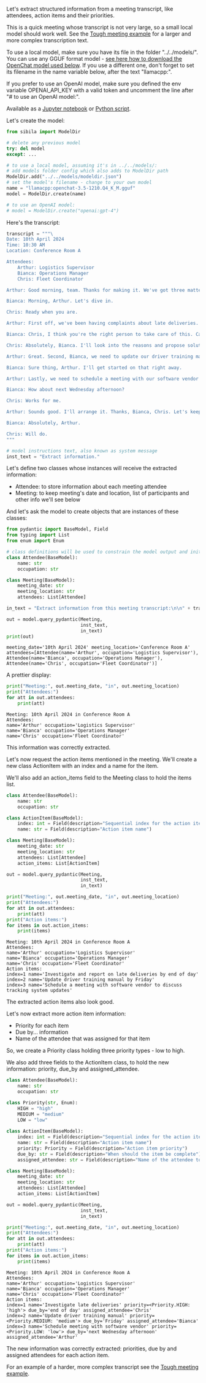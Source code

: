 Let's extract structured information from a meeting transcript, like attendees, action items and their priorities.

This is a quick meeting whose transcript is not very large, so a small local model should work well. See the [Tough meeting example](../tough_meeting/readme.md) for a larger and more complex transcription text.

To use a local model, make sure you have its file in the folder "../../models/". You can use any GGUF format model - [see here how to download the OpenChat model used below](https://jndiogo.github.io/sibila/setup-local-models/#default-model-used-in-the-examples-openchat). If you use a different one, don't forget to set its filename in the name variable below, after the text "llamacpp:".

If you prefer to use an OpenAI model, make sure you defined the env variable OPENAI_API_KEY with a valid token and uncomment the line after "# to use an OpenAI model:".

Available as a [Jupyter notebook](quick_meeting.ipynb) or [Python script](quick_meeting.py).

Let's create the model:


```python
from sibila import ModelDir

# delete any previous model
try: del model
except: ...

# to use a local model, assuming it's in ../../models/:
# add models folder config which also adds to ModelDir path
ModelDir.add("../../models/modeldir.json")
# set the model's filename - change to your own model
name = "llamacpp:openchat-3.5-1210.Q4_K_M.gguf"
model = ModelDir.create(name)

# to use an OpenAI model:
# model = ModelDir.create("openai:gpt-4")
```

Here's the transcript:


```python
transcript = """\
Date: 10th April 2024
Time: 10:30 AM
Location: Conference Room A

Attendees:
    Arthur: Logistics Supervisor
    Bianca: Operations Manager
    Chris: Fleet Coordinator

Arthur: Good morning, team. Thanks for making it. We've got three matters to address quickly today.

Bianca: Morning, Arthur. Let's dive in.

Chris: Ready when you are.

Arthur: First off, we've been having complaints about late deliveries. This is very important, we're getting some bad reputation out there.

Bianca: Chris, I think you're the right person to take care of this. Can you investigate and report back by end of day? 

Chris: Absolutely, Bianca. I'll look into the reasons and propose solutions.

Arthur: Great. Second, Bianca, we need to update our driver training manual. Can you take the lead and have a draft by Friday?

Bianca: Sure thing, Arthur. I'll get started on that right away.

Arthur: Lastly, we need to schedule a meeting with our software vendor to discuss updates to our tracking system. This is a low-priority task but still important. I'll handle that. Any input on timing?

Bianca: How about next Wednesday afternoon?

Chris: Works for me.

Arthur: Sounds good. I'll arrange it. Thanks, Bianca, Chris. Let's keep the momentum going.

Bianca: Absolutely, Arthur.

Chris: Will do.
"""

# model instructions text, also known as system message
inst_text = "Extract information."
```

Let's define two classes whose instances will receive the extracted information:
- Attendee: to store information about each meeting attendee
- Meeting: to keep meeting's date and location, list of participants and other info we'll see below

And let's ask the model to create objects that are instances of these classes:


```python
from pydantic import BaseModel, Field
from typing import List
from enum import Enum

# class definitions will be used to constrain the model output and initialize an instance object
class Attendee(BaseModel):
    name: str
    occupation: str

class Meeting(BaseModel):
    meeting_date: str
    meeting_location: str
    attendees: List[Attendee]

in_text = "Extract information from this meeting transcript:\n\n" + transcript

out = model.query_pydantic(Meeting,
                           inst_text,
                           in_text)
print(out)
```

    meeting_date='10th April 2024' meeting_location='Conference Room A' attendees=[Attendee(name='Arthur', occupation='Logistics Supervisor'), Attendee(name='Bianca', occupation='Operations Manager'), Attendee(name='Chris', occupation='Fleet Coordinator')]


A prettier display:


```python
print("Meeting:", out.meeting_date, "in", out.meeting_location)
print("Attendees:")
for att in out.attendees:
    print(att)
```

    Meeting: 10th April 2024 in Conference Room A
    Attendees:
    name='Arthur' occupation='Logistics Supervisor'
    name='Bianca' occupation='Operations Manager'
    name='Chris' occupation='Fleet Coordinator'


This information was correctly extracted.

Let's now request the action items mentioned in the meeting. We'll create a new class ActionItem with an index and a name for the item.

We'll also add an action_items field to the Meeting class to hold the items list.


```python
class Attendee(BaseModel):
    name: str
    occupation: str

class ActionItem(BaseModel):
    index: int = Field(description="Sequential index for the action item")
    name: str = Field(description="Action item name")

class Meeting(BaseModel):
    meeting_date: str
    meeting_location: str
    attendees: List[Attendee]
    action_items: List[ActionItem]

out = model.query_pydantic(Meeting,
                           inst_text,
                           in_text)

print("Meeting:", out.meeting_date, "in", out.meeting_location)
print("Attendees:")
for att in out.attendees:
    print(att)
print("Action items:")    
for items in out.action_items:
    print(items)
```

    Meeting: 10th April 2024 in Conference Room A
    Attendees:
    name='Arthur' occupation='Logistics Supervisor'
    name='Bianca' occupation='Operations Manager'
    name='Chris' occupation='Fleet Coordinator'
    Action items:
    index=1 name='Investigate and report on late deliveries by end of day'
    index=2 name='Update driver training manual by Friday'
    index=3 name='Schedule a meeting with software vendor to discuss tracking system updates'


The extracted action items also look good.

Let's now extract more action item information:
- Priority for each item
- Due by... information
- Name of the attendee that was assigned for that item 

So, we create a Priority class holding three priority types - low to high. 

We also add three fields to the ActionItem class, to hold the new information: priority, due_by and assigned_attendee.


```python
class Attendee(BaseModel):
    name: str
    occupation: str

class Priority(str, Enum):
    HIGH = "high"
    MEDIUM = "medium"
    LOW = "low"
    
class ActionItem(BaseModel):
    index: int = Field(description="Sequential index for the action item")
    name: str = Field(description="Action item name")
    priority: Priority = Field(description="Action item priority")
    due_by: str = Field(description="When should the item be complete")
    assigned_attendee: str = Field(description="Name of the attendee to which action item was assigned")

class Meeting(BaseModel):
    meeting_date: str
    meeting_location: str
    attendees: List[Attendee]
    action_items: List[ActionItem]

out = model.query_pydantic(Meeting,
                           inst_text,
                           in_text)

print("Meeting:", out.meeting_date, "in", out.meeting_location)
print("Attendees:")
for att in out.attendees:
    print(att)
print("Action items:")    
for items in out.action_items:
    print(items)
```

    Meeting: 10th April 2024 in Conference Room A
    Attendees:
    name='Arthur' occupation='Logistics Supervisor'
    name='Bianca' occupation='Operations Manager'
    name='Chris' occupation='Fleet Coordinator'
    Action items:
    index=1 name='Investigate late deliveries' priority=<Priority.HIGH: 'high'> due_by='end of day' assigned_attendee='Chris'
    index=2 name='Update driver training manual' priority=<Priority.MEDIUM: 'medium'> due_by='Friday' assigned_attendee='Bianca'
    index=3 name='Schedule meeting with software vendor' priority=<Priority.LOW: 'low'> due_by='next Wednesday afternoon' assigned_attendee='Arthur'


The new information was correctly extracted: priorities, due by and assigned attendees for each action item.

For an example of a harder, more complex transcript see the [Tough meeting example](../tough_meeting/readme.md).
